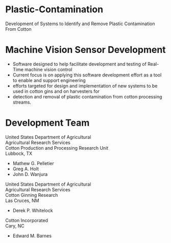 # Plastic-Contamination  
Development of Systems to Identify and Remove Plastic Contamination From Cotton

# Machine Vision Sensor Development

- Software designed to help facilitate development and testing of Real-Time machine vision control
- Current focus is on applying this software development effort as a tool to enable and support engineering 
- efforts targeted for design and implementation of new systems to be used in cotton gins and on harvesters for 
- detection and removal of plastic contamination from cotton processing streams.

# Development Team

United States Department of Agricultural  
Agricultural Research Services  
Cotton Production and Processing Research Unit  
Lubbock, TX  

- Mathew G. Pelletier
- Greg A. Holt
- John D. Wanjura

United States Department of Agricultural  
Agricultural Research Services  
Cotton Ginning Research  
Las Cruces, NM  

- Derek P. Whitelock

Cotton Incorporated  
Cary, NC  

- Edward M. Barnes


